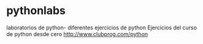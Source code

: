 # pythonlabs
laboratorios de python- diferentes ejercicios de python
Ejercicios del curso de python desde cero
http://www.clubprog.com/python
